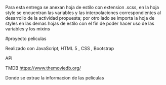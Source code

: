 Para esta entrega se anexan hoja de estilo con extension .scss, en la hoja style se encuentran las variables y las interpolaciones correspondientes al desarrollo de la actividad propuesta; por otro lado se importa la hoja de styles en las demas hojas de estilo con el fin de poder hacer uso de las variables y los mixins 



#proyecto peliculas 

Realizado con JavaScript, HTML 5 , CSS , Bootstrap 

API 

TMDB 
https://www.themoviedb.org/

Donde se extrae la informacion de las peliculas 



